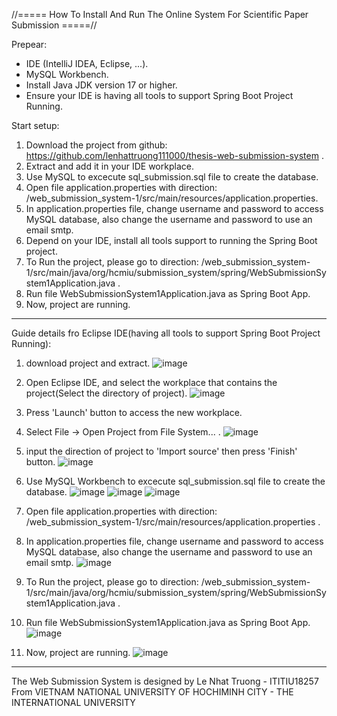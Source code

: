 //===== How To Install And Run The Online System For Scientific Paper Submission =====//

Prepear:
- IDE (IntelliJ IDEA, Eclipse, ...).
- MySQL Workbench. 
- Install Java JDK version 17 or higher. 
- Ensure your IDE is having all tools to support Spring Boot Project Running.

Start setup:

1. Download the project from github: https://github.com/lenhattruong111000/thesis-web-submission-system .
2. Extract and add it in your IDE workplace.
3. Use MySQL to excecute sql_submission.sql file to create the database.
4. Open file application.properties with direction: /web_submission_system-1/src/main/resources/application.properties.
5. In application.properties file, change username and password to access MySQL database, also change the username and password to use an email smtp.
6. Depend on your IDE, install all tools support to running the Spring Boot project.
7. To Run the project, please go to direction: /web_submission_system-1/src/main/java/org/hcmiu/submission_system/spring/WebSubmissionSystem1Application.java .
8. Run file WebSubmissionSystem1Application.java as Spring Boot App.
9. Now, project are running.

-- ------------------------------------------------------------------------------
Guide details fro Eclipse IDE(having all tools to support Spring Boot Project Running):

1. download project and extract.
![image](https://user-images.githubusercontent.com/59330536/234743493-38e1e3b4-8cc2-4c14-9377-b46a1890ea0b.png)

2. Open Eclipse IDE, and select the workplace that contains the project(Select the directory of project).
![image](https://user-images.githubusercontent.com/59330536/234743640-0d2e067a-8432-4837-9551-b8e889f313fb.png)

3. Press 'Launch' button to access the new workplace.
4. Select File -> Open Project from File System... .
![image](https://user-images.githubusercontent.com/59330536/234743770-7029f165-77a8-4b72-8b23-04849232419e.png)

5. input the direction of project to 'Import source' then press 'Finish' button.
![image](https://user-images.githubusercontent.com/59330536/234744012-40200cff-3270-490a-9b8b-95cea6ea71fd.png)

6. Use MySQL Workbench to excecute sql_submission.sql file to create the database. 
![image](https://user-images.githubusercontent.com/59330536/234744506-bf762d85-5747-4906-82b5-14fb24d63931.png)
![image](https://user-images.githubusercontent.com/59330536/234744712-29890d3d-783f-43d1-b68f-a8d07b4453f8.png)
![image](https://user-images.githubusercontent.com/59330536/234744809-09a6c2a3-2bc9-4f5f-a77d-a672ec9944f1.png)

7. Open file application.properties with direction: /web_submission_system-1/src/main/resources/application.properties .
8. In application.properties file, change username and password to access MySQL database, also change the username and password to use an email smtp.
![image](https://user-images.githubusercontent.com/59330536/234746001-84e5dab9-7f15-43d2-8e09-61ee451b9720.png)

9. To Run the project, please go to direction: /web_submission_system-1/src/main/java/org/hcmiu/submission_system/spring/WebSubmissionSystem1Application.java .
10. Run file WebSubmissionSystem1Application.java as Spring Boot App.
![image](https://user-images.githubusercontent.com/59330536/234746201-d60c5a89-d51a-4052-8db2-c05111952e27.png)

11. Now, project are running.
![image](https://user-images.githubusercontent.com/59330536/234746423-afb8692d-16bb-4b20-805a-b8500cd6df52.png)

-- ------------------------------------------------------------------------------
The Web Submission System is designed by Le Nhat Truong - ITITIU18257 
From VIETNAM NATIONAL UNIVERSITY OF HOCHIMINH CITY - THE INTERNATIONAL UNIVERSITY

